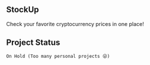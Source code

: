## StockUp

Check your favorite cryptocurrency prices in one place!

## Project Status

`On Hold (Too many personal projects 😜)`
